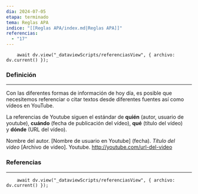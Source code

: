 ```yaml
---
dia: 2024-07-05
etapa: terminado
tema: Reglas APA
indice: "[[Reglas APA/index.md|Reglas APA]]"
referencias:
  - "17"
---
```

```dataviewjs
    await dv.view("_dataviewScripts/referenciasView", { archivo: dv.current() });
```
### Definición
---
Con las diferentes formas de información de hoy día, es posible que necesitemos referenciar o citar textos desde diferentes fuentes así como vídeos en YouTube.

La referencias de Youtube siguen el estándar de **quién** (autor, usuario de youtube), **cuándo** (fecha de publicación del vídeo), **qué** (título del vídeo) y **dónde** (URL del vídeo).

Nombre del autor. \[Nombre de usuario en Youtube\] (fecha). _Título del video_ \[Archivo de video\]. Youtube. http://youtube.com/url-del-video



### Referencias
---
```dataviewjs
    await dv.view("_dataviewScripts/referenciasView", { archivo: dv.current() });
```